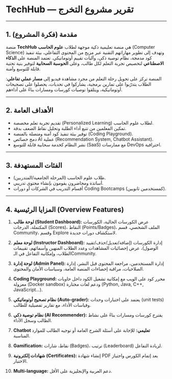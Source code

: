 # TechHub — تقرير مشروع التخرج

---

## 1. مقدمة (فكرة المشروع)

منصة **TechHub** هي منصة تعليمية ذكية موجهة لطلاب **علوم الحاسب** (Computer Science) وتهدف إلى تطوير مهاراتهم التقنية عبر مزيج من المحتوى التفاعلي، بيئة تنفيذ كود مدمجة، نظام توصية ذكي، وآليات تقييم أوتوماتيكي. تعتمد المنصة على **الذكاء الاصطناعي** لتخصيص تجربة التعلم لكل طالب، وعلى **الحوسبة السحابية** لتوفير بنية تحتية قابلة للتوسع وآمنة.

المنصة تركز على تحويل رحلة التعلم من مجرد مشاهدة فيديو إلى **مسار عملي تفاعلي**: الطلاب يتدرّبوا على تمارين برمجية، يشاركوا في تحديات، يحصلوا على تصحيحات أوتوماتيكية، ويتلقوا توصيات كورسات ومسارات بناءً على أداءهم.

---

## 2. الأهداف العامة

- تقديم تجربة تعلم مخصصة (Personalized Learning) لطلاب علوم الحاسب.
- تمكين المعلمين من تتبع أداء الطلبة وتحليل نقاط الضعف بدقة.
- توفير بيئة تنفيذ كود آمنة ومتصلة بالمنصة (Coding Playground).
- دمج خصائص AI عملية (Recommendation System, Chatbot Assistant).
- نشر النظام كخدمة سحابية قابلة للتوسع (SaaS) مع ممارسات DevOps احترافية.

---

## 3. الفئات المستهدفة

- طلاب علوم الحاسب (المرحلة الجامعية/المتدربين).
- أساتذة ومحاضرون يقومون بإنشاء محتوى تدريبي.
- أقسام التدريب في الشركات أو دورات Coding Bootcamps (كمستخدمين ثانويين).

---

## 4. المزايا الرئيسية (Overview Features)

1. **لوحة طالب (Student Dashboard):** عرض الكورسات الحالية، الكورسات المكتملة، الدرجات (Scores)، النقاط (Points/Badges)، الملف الشخصي، قسم Community، وقسم Explore لاستكشاف دورات جديدة.
2. **لوحة معلم (Instructor Dashboard):** إدارة الكورسات (إضافة/تعديل/حذف/تقييد الوصول)، عرض إحصائيات المشاهدات وعدد الطلاب المنهين وأسمائهم، تقييمات الطلاب، وإمكانية التفاعل في الـCommunity.
3. **لوحة إدارة (Admin Panel):** إدارة المستخدمين، مراجعة المحتوى قبل النشر، إدارة الصلاحيات، مراقبة إحصاءات المنصة العامة، وسياسات الأمان والمحتوى.
4. **Coding Playground:** محرر كود على الويب مع إمكانية تشغيل الكود داخل حاويات معزولة (Docker sandbox) ودعم لغات مختارة (Python, Java, C++, JavaScript...).
5. **نظام تصحيح أوتوماتيكي (Auto-grader):** يعتمد على اختبارات وحدات (unit tests) وقياسات الأداء، مع تقارير تفصيلية للطالب.

6. **نظام توصية ذكي (AI Recommender):** يقترح كورسات ومسارات بناءً على نشاط الطالب وسجل الأداء.
7. **Chatbot تعليمي:** للإجابة على أسئلة الشرح العامة أو توجيه الطالب للموارد المناسبة.
8. **Gamification:** نقاط، شارات (Badges)، ترتيب (Leaderboard) لزيادة التفاعل.
9. **شهادات إلكترونية (Certificates):** إنشاء شهادة PDF بعد إتمام الكورس واجتياز الاختبار.
10. **Multi-language:** دعم العربية والإنجليزية على الأقل.
